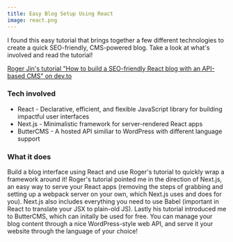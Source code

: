 ```yaml
---
title: Easy Blog Setup Using React
image: react.png
---
```


I found this easy tutorial that brings together a few different technologies to create a quick SEO-friendly, CMS-powered blog. Take a look at what's involved and read the tutorial!

<a href="https://dev.to/rogerjin12/how-to-build-a-seo-friendly-react-blog-with-an-api-based-cms" target="_blank">Roger Jin's tutorial "How to build a SEO-friendly React blog with an API-based CMS" on dev.to</a>

### Tech involved

* React - Declarative, efficient, and flexible JavaScript library for building impactful user interfaces
* Next.js - Minimalistic framework for server-rendered React apps
* ButterCMS - A hosted API similiar to WordPress with different language support

### What it does

Build a blog interface using React and use Roger's tutorial to quickly wrap a  framework around it! Roger's tutorial pointed me in the direction of Next.js, an easy way to serve your React apps (removing the steps of grabbing and setting up a webpack server on your own, which Next.js uses and does for you). Next.js also includes everything you need to use Babel (important in React to translate your JSX to plain-old JS). Lastly his tutorial introduced me to ButterCMS, which can initally be used for free. You can manage your blog content through a nice WordPress-style web API, and serve it your website through the language of your choice!